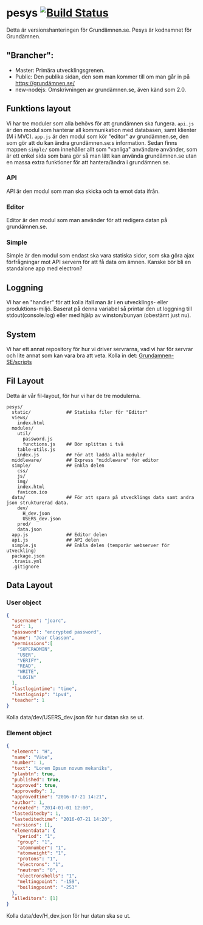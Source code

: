 # pesys [![Build Status](https://travis-ci.org/Grundamnen-SE/pesys.svg?branch=new-nodejs)](https://travis-ci.org/Grundamnen-SE/pesys)
Detta är versionshanteringen för Grundämnen.se. Pesys är kodnamnet för Grundämnen.

## "Brancher":

* Master: Primära utvecklingsgrenen.
* Public: Den publika sidan, den som man kommer till om man går in på https://grundämnen.se/
* new-nodejs: Omskrivningen av grundämnen.se, även känd som 2.0.

## Funktions layout
Vi har tre moduler som alla behövs för att grundämnen ska fungera. ``api.js`` är den modul som hanterar all kommunikation med databasen, samt klienter (M i MVC). ``app.js`` är den modul som kör "editor" av grundämnen.se, den som gör att du kan ändra grundämnen.se:s information. Sedan finns mappen ``simple/`` som innehåller allt som "vanliga" användare använder, som är ett enkel sida som bara gör så man lätt kan använda grundämnen.se utan en massa extra funktioner för att hantera/ändra i grundämnen.se.
### API
API är den modul som man ska skicka och ta emot data ifrån.

### Editor
Editor är den modul som man använder för att redigera datan på grundämnen.se.

### Simple
Simple är den modul som endast ska vara statiska sidor, som ska göra ajax förfrågningar mot API servern för att få data om ämnen. Kanske bör bli en standalone app med electron?

## Loggning
Vi har en "handler" för att kolla ifall man är i en utvecklings- eller produktions-miljö. Baserat på denna variabel så printar den ut loggning till stdout(console.log) eller med hjälp av winston/bunyan (obestämt just nu).

## System
Vi har ett annat repository för hur vi driver servrarna, vad vi har för servrar och lite annat som kan vara bra att veta. Kolla in det: [Grundamnen-SE/scripts](https://github.com/Grundamnen-SE/scripts)

## Fil Layout
Detta är vår fil-layout, för hur vi har de tre modulerna.
```
pesys/
  static/             ## Statiska filer för "Editor"
  views/
    index.html
  modules/
    util/
      password.js
      functions.js    ## Bör splittas i två
    table-utils.js
    index.js          ## För att ladda alla moduler
  middleware/         ## Express "middleware" för editor
  simple/             ## Enkla delen
    css/
    js/
    img/
    index.html
    favicon.ico
  data/               ## För att spara på utvecklings data samt andra json strukturerad data.
    dev/
      H_dev.json
      USERS_dev.json
    prod/
    data.json
  app.js              ## Editor delen
  api.js              ## API delen
  simple.js           ## Enkla delen (temporär webserver för utveckling)
  package.json
  .travis.yml
  .gitignore
```

## Data Layout
### User object
```json
{
  "username": "joarc",
  "id": 1,
  "password": "encrypted password",
  "name": "Joar Classon",
  "permissions":[
    "SUPERADMIN",
    "USER",
    "VERIFY",
    "READ",
    "WRITE",
    "LOGIN"
  ],
  "lastlogintime": "time",
  "lastloginip": "ipv4",
  "teacher": 1
}
```
Kolla data/dev/USERS_dev.json för hur datan ska se ut.
### Element object
```json
{
  "element": "H",
  "name": "Väte",
  "number": 1,
  "text": "Lorem Ipsum novum mekaniks",
  "playbtn": true,
  "published": true,
  "approved": true,
  "approvedby": 1,
  "approvedtime": "2016-07-21 14:21",
  "author": 1,
  "created": "2014-01-01 12:00",
  "lasteditedby": 1,
  "lasteditedtime": "2016-07-21 14:20",
  "versions": [],
  "elementdata": {
    "period": "1",
    "group": "1",
    "atomnumber": "1",
    "atomweight": "1",
    "protons": "1",
    "electrons": "1",
    "neutron": "0",
    "electronshells": "1",
    "meltingpoint": "-159",
    "boilingpoint": "-253"
  },
  "alleditors": [1]
}
```
Kolla data/dev/H_dev.json för hur datan ska se ut.
